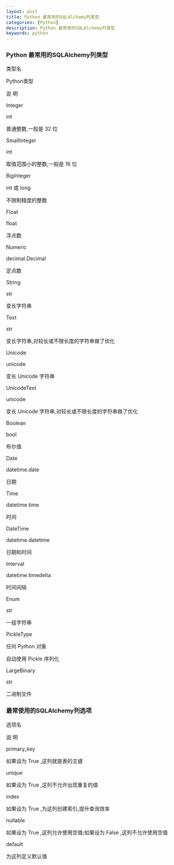 ```yaml
---
layout: post
title: Python 最常用的SQLAlchemy列类型
categories: [Python]
description: Python 最常用的SQLAlchemy列类型
keywords: python
---
```


### **Python 最常用的SQLAlchemy列类型**

类型名

Python类型

说 明

Integer

int

普通整数,一般是 32 位

SmallInteger

int

取值范围小的整数,一般是 16 位

BigInteger

int 或 long

不限制精度的整数

Float

float

浮点数

Numeric

decimal.Decimal

定点数

String

str

变长字符串

Text

str

变长字符串,对较长或不限长度的字符串做了优化

Unicode

unicode

变长 Unicode 字符串

UnicodeText

unicode

变长 Unicode 字符串,对较长或不限长度的字符串做了优化

Boolean

bool

布尔值

Date

datetime.date

日期

Time

datetime.time

时间

DateTime

datetime.datetime

日期和时间

Interval

datetime.timedelta

时间间隔

Enum

str

一组字符串

PickleType

任何 Python 对象

自动使用 Pickle 序列化

LargeBinary

str

二进制文件

### **最常使用的SQLAlchemy列选项**

选项名

说 明

primary_key

如果设为 True ,这列就是表的主键

unique

如果设为 True ,这列不允许出现重复的值

index

如果设为 True ,为这列创建索引,提升查询效率

nullable

如果设为 True ,这列允许使用空值;如果设为 False ,这列不允许使用空值

default

为这列定义默认值
